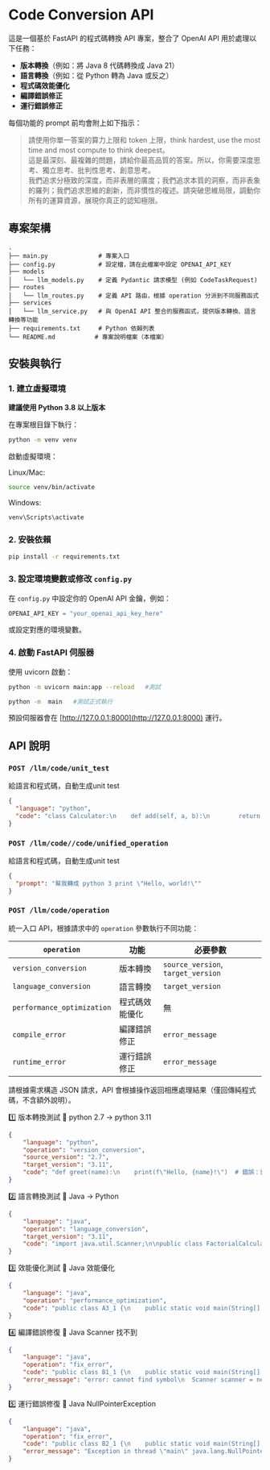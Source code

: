 # Code Conversion API

這是一個基於 FastAPI 的程式碼轉換 API 專案，整合了 OpenAI API 用於處理以下任務：

- **版本轉換**（例如：將 Java 8 代碼轉換成 Java 21）
- **語言轉換**（例如：從 Python 轉為 Java 或反之）
- **程式碼效能優化**
- **編譯錯誤修正**
- **運行錯誤修正**

每個功能的 prompt 前均會附上如下指示：
> 請使用你單一答案的算力上限和 token 上限，think hardest, use the most time and most compute to think deepest。  
> 這是最深刻、最複雜的問題，請給你最高品質的答案。所以，你需要深度思考、獨立思考、批判性思考、創意思考。  
> 我們追求分極致的深度，而非表層的廣度；我們追求本質的洞察，而非表象的羅列；我們追求思維的創新，而非慣性的複述。請突破思維局限，調動你所有的運算資源，展現你真正的認知極限。

## 專案架構
```
.
├── main.py              # 專案入口
├── config.py            # 設定檔，請在此檔案中設定 OPENAI_API_KEY
├── models
│   └── llm_models.py    # 定義 Pydantic 請求模型 (例如 CodeTaskRequest)
├── routes
│   └── llm_routes.py    # 定義 API 路由，根據 operation 分派到不同服務函式
├── services
│   └── llm_service.py   # 與 OpenAI API 整合的服務函式，提供版本轉換、語言轉換等功能
├── requirements.txt     # Python 依賴列表
└── README.md           # 專案說明檔案（本檔案）
```

## 安裝與執行

### 1. 建立虛擬環境

**建議使用 Python 3.8 以上版本**

在專案根目錄下執行：
```bash
python -m venv venv
```

啟動虛擬環境：

Linux/Mac:
```bash
source venv/bin/activate
```

Windows:
```bash
venv\Scripts\activate
```

### 2. 安裝依賴
```bash
pip install -r requirements.txt
```

### 3. 設定環境變數或修改 `config.py`

在 `config.py` 中設定你的 OpenAI API 金鑰，例如：
```python
OPENAI_API_KEY = "your_openai_api_key_here"
```
或設定對應的環境變數。

### 4. 啟動 FastAPI 伺服器

使用 uvicorn 啟動：
```bash
python -m uvicorn main:app --reload   #測試
```
```bash
python -m  main   #測試正式執行
```
預設伺服器會在 [http://127.0.0.1:8000](http://127.0.0.1:8000) 運行。

## API 說明

### `POST /llm/code/unit_test`
給語言和程式碼，自動生成unit test
```json
{
  "language": "python",
  "code": "class Calculator:\n    def add(self, a, b):\n        return a + b"
}
```
### `POST /llm/code//code/unified_operation`
給語言和程式碼，自動生成unit test
```json
{
  "prompt": "幫我轉成 python 3 print \"Hello, world!\""
}
```

### `POST /llm/code/operation`
統一入口 API，根據請求中的 `operation` 參數執行不同功能：

| `operation` | 功能 | 必要參數 |
|-------------|------|----------|
| `version_conversion` | 版本轉換 | `source_version`, `target_version` |
| `language_conversion` | 語言轉換 | `target_version` |
| `performance_optimization` | 程式碼效能優化 | 無 |
| `compile_error` | 編譯錯誤修正 | `error_message` |
| `runtime_error` | 運行錯誤修正 | `error_message` |

請根據需求構造 JSON 請求，API 會根據操作返回相應處理結果（僅回傳純程式碼，不含額外說明）。

1️⃣ 版本轉換測試
🔹 python 2.7 → python 3.11
```json
{
    "language": "python",
    "operation": "version_conversion",
    "source_version": "2.7",
    "target_version": "3.11",
    "code": "def greet(name):\n    print(f\"Hello, {name}!\")  # 錯誤：舊版本不支援 f-string\n\ngreet(\"Alice\")"
}


```

2️⃣ 語言轉換測試
🔹 Java → Python
```json
{
    "language": "java",
    "operation": "language_conversion",
    "target_version": "3.11",
    "code": "import java.util.Scanner;\n\npublic class FactorialCalculator {\n    public static void main(String[] args) {\n        Scanner scanner = new Scanner(System.in);\n        System.out.print(\"Enter a number to calculate its factorial: \");\n        \n        if (!scanner.hasNextInt()) {\n            System.out.println(\"Invalid input. Please enter an integer.\");\n            return;\n        }\n\n        int number = scanner.nextInt();\n        if (number < 0) {\n            System.out.println(\"Factorial is not defined for negative numbers.\");\n        } else {\n            int result = factorial(number);\n            System.out.println(\"Factorial of \" + number + \" is \" + result);\n        }\n    }\n\n    public static int factorial(int n) {\n        if (n == 0) {\n            return 1;\n        }\n        return n * factorial(n - 1);\n    }\n}"
}
```

3️⃣ 效能優化測試
🔹 Java 效能優化
```json
{
    "language": "java",
    "operation": "performance_optimization",
    "code": "public class A3_1 {\n    public static void main(String[] args) {\n        String result = \"\";\n        for (int i = 0; i < 10000; i++) {\n            result += \"test\"; // 低效\n        }\n        System.out.println(\"Final string length: \" + result.length());\n    }\n}"
}
```

4️⃣ 編譯錯誤修復
🔹 Java Scanner 找不到
```json
{
    "language": "java",
    "operation": "fix_error",
    "code": "public class B1_1 {\n    public static void main(String[] args) {\n        Scanner scanner = new Scanner(System.in); // 錯誤：找不到符號 Scanner\n        System.out.println(\"Enter a number:\");\n        int number = scanner.nextInt();\n        System.out.println(\"You entered: \" + number);\n    }\n}",
    "error_message": "error: cannot find symbol\n  Scanner scanner = new Scanner(System.in);\n  ^\n  symbol:   class Scanner\n  location: class B1_1"
}

```

5️⃣ 運行錯誤修復
🔹 Java NullPointerException
```json
{
    "language": "java",
    "operation": "fix_error",
    "code": "public class B2_1 {\n    public static void main(String[] args) {\n        String str = null;\n        System.out.println(\"Length of string: \" + str.length()); // 錯誤：NullPointerException\n    }\n}",
    "error_message": "Exception in thread \"main\" java.lang.NullPointerException: Cannot invoke \"String.length()\" because \"str\" is null\n    at B2_1.main(B2_1.java:4)"
}
```

